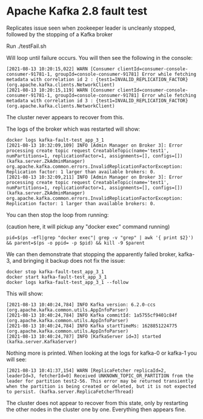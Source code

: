 # Apache Kafka 2.8 fault test

Replicates issue seen when zookeeper leader is uncleanly stopped, followed by the stopping of a Kafka broker

Run ./testFail.sh

Will loop until failure occurs. You will then see the following in the console:

```
[2021-08-13 10:20:15,022] WARN [Consumer clientId=consumer-console-consumer-91781-1, groupId=console-consumer-91781] Error while fetching metadata with correlation id 2 : {test1=INVALID_REPLICATION_FACTOR} (org.apache.kafka.clients.NetworkClient)
[2021-08-13 10:20:15,119] WARN [Consumer clientId=consumer-console-consumer-91781-1, groupId=console-consumer-91781] Error while fetching metadata with correlation id 3 : {test1=INVALID_REPLICATION_FACTOR} (org.apache.kafka.clients.NetworkClient)
```

The cluster never appears to recover from this.

The logs of the broker which was restarted will show:

```
docker logs kafka-fault-test_app_3_1
[2021-08-13 10:32:09,109] INFO [Admin Manager on Broker 3]: Error processing create topic request CreatableTopic(name='test1', numPartitions=1, replicationFactor=1, assignments=[], configs=[]) (kafka.server.ZkAdminManager)
org.apache.kafka.common.errors.InvalidReplicationFactorException: Replication factor: 1 larger than available brokers: 0.
[2021-08-13 10:32:09,211] INFO [Admin Manager on Broker 3]: Error processing create topic request CreatableTopic(name='test1', numPartitions=1, replicationFactor=1, assignments=[], configs=[]) (kafka.server.ZkAdminManager)
org.apache.kafka.common.errors.InvalidReplicationFactorException: Replication factor: 1 larger than available brokers: 0.
```

You can then stop the loop from running:

(caution here, it will pickup any "docker exec" command running)

```
pid=$(ps -efl|grep "docker exec"| grep -v "grep" | awk '{ print $2}') && parent=$(ps -o ppid= -p $pid) && kill -9 $parent
```

We can then demonstrate that stopping the apparently failed broker, kafka-3, and bringing it backup does not fix the issue:

```
docker stop kafka-fault-test_app_3_1
docker start kafka-fault-test_app_3_1
docker logs kafka-fault-test_app_3_1 --follow
```

This will show:

```
[2021-08-13 10:40:24,784] INFO Kafka version: 6.2.0-ccs (org.apache.kafka.common.utils.AppInfoParser)
[2021-08-13 10:40:24,784] INFO Kafka commitId: 1a5755cf9401c84f (org.apache.kafka.common.utils.AppInfoParser)
[2021-08-13 10:40:24,784] INFO Kafka startTimeMs: 1628851224775 (org.apache.kafka.common.utils.AppInfoParser)
[2021-08-13 10:40:24,787] INFO [KafkaServer id=3] started (kafka.server.KafkaServer)
```

Nothing more is printed. When looking at the logs for kafka-0 or kafka-1 you will see:

```
[2021-08-13 10:41:37,154] WARN [ReplicaFetcher replicaId=2, leaderId=3, fetcherId=0] Received UNKNOWN_TOPIC_OR_PARTITION from the leader for partition test2-56. This error may be returned transiently when the partition is being created or deleted, but it is not expected to persist. (kafka.server.ReplicaFetcherThread)
```

The cluster does not appear to recover from this state, only by restarting the other nodes in the cluster one by one. Everything then appears fine.
